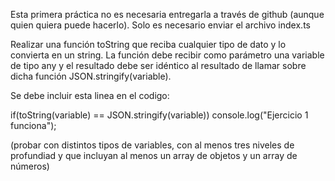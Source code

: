 Esta primera práctica no es necesaria entregarla a través de github (aunque quien quiera puede hacerlo). Solo es necesario enviar el archivo index.ts

Realizar una función toString que reciba cualquier tipo de dato y lo convierta en un string. La función debe recibir como parámetro una variable de tipo any y el resultado debe ser idéntico al resultado de llamar sobre dicha función JSON.stringify(variable).



Se debe incluir esta linea en el codigo:

if(toString(variable) == JSON.stringify(variable)) console.log("Ejercicio 1 funciona");

(probar con distintos tipos de variables, con al menos tres niveles de profundiad y que incluyan al menos un array de objetos y un array de números)
